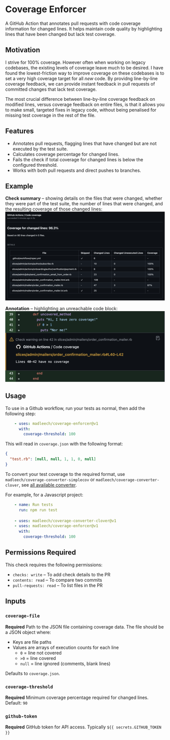 # Coverage Enforcer

A GitHub Action that annotates pull requests with code coverage information for changed lines. It helps maintain code quality by highlighting lines that have been changed but lack test coverage.

## Motivation

I strive for 100% coverage. However often when working on legacy codebases, the existing levels of coverage leave much to be desired. I have found the lowest-friction way to improve coverage on these codebases is to set a very high coverage target for all _new_ code. By providng line-by-line coverage feedback, we can provide instant feedback in pull requests of committed changes that lack test coverage.

The most crucial difference between line-by-line coverage feedback on modified lines, versus coverage feedback on entire files, is that it allows you to make small, targeted fixes in legacy code, without being penalised for missing test coverage in the rest of the file.

## Features

- Annotates pull requests, flagging lines that have changed but are not executed by the test suite.
- Calculates coverage percentage for changed lines.
- Fails the check if total coverage for changed lines is below the configured threshold.
- Works with both pull requests and direct pushes to branches.

## Example

**Check summary** – showing details on the files that were changed, whether they were part of the test suite, the number of lines that were changed, and the resulting coverage of those changed lines:
![Check summary](https://github.com/madleech/coverage-enforcer/blob/master/doc/check-summary.png?raw=true)

**Annotation** – highlighting an unreachable code block:
![Check summary](https://github.com/madleech/coverage-enforcer/blob/master/doc/annotation.png?raw=true)

## Usage

To use in a Github workflow, run your tests as normal, then add the following step:
```yaml
    - uses: madleech/coverage-enforcer@v1
      with:
        coverage-threshold: 100
```

This will read in `coverage.json` with the following format:
```json
{
  "test.rb": [null, null, 1, 1, 0, null]
}
```

To convert your test coverage to the required format, use `madleech/coverage-converter-simplecov` or `madleech/coverage-converter-clover`, see [all available converter](https://github.com/madleech?tab=repositories&q=coverage-converter).

For example, for a Javascript project:
```yaml
    - name: Run tests
      run: npm run test

    - uses: madleech/coverage-converter-clover@v1
    - uses: madleech/coverage-enforcer@v1
      with:
        coverage-threshold: 100
```

## Permissions Required

This check requires the following permissions:

* `checks: write` – To add check details to the PR
* `contents: read` – To compare two commits
* `pull-requests: read` – To list files in the PR

## Inputs

### `coverage-file`

**Required** Path to the JSON file containing coverage data. The file should be a JSON object where:
- Keys are file paths
- Values are arrays of execution counts for each line
  - `0` = line not covered
  - `>0` = line covered
  - `null` = line ignored (comments, blank lines)

Defaults to `coverage.json`.

### `coverage-threshold`

**Required** Minimum coverage percentage required for changed lines. Default: `90`

### `github-token`

**Required** GitHub token for API access. Typically `${{ secrets.GITHUB_TOKEN }}`
